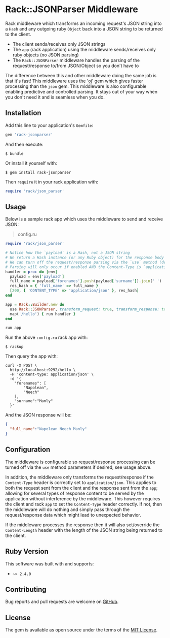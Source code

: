 # Rack::JSONParser Middleware

Rack middleware which transforms an incoming request's JSON string into a `Hash` and any outgoing ruby `Object` back into a JSON string to be returned to the client.

- The client sends/receives only JSON strings
- The `app` (rack application) using the middleware sends/receives only ruby objects (no JSON parsing)
- The `Rack::JSONParser` middleware handles the parsing of the request/response to/from JSON/Object so you don't have to

The difference between this and other middleware doing the same job is that it's fast! This middleware uses the '[oj](https://github.com/ohler55/oj)' gem which gives faster processing than the `json` gem. This middleware is also configurable enabling predictive and controlled parsing. It stays out of your way when you don't need it and is seamless when you do.

## Installation

Add this line to your application's `Gemfile`:

```ruby
gem 'rack-jsonparser'
```

And then execute:

    $ bundle

Or install it yourself with:

    $ gem install rack-jsonparser

Then `require` it in your rack application with:

```ruby
require 'rack/json_parser'
```

## Usage

Below is a sample rack app which uses the middleware to send and receive JSON:

> config.ru

```ruby
require 'rack/json_parser'

# Notice how the `payload` is a Hash, not a JSON string
# We return a Hash instance (or any Ruby object) for the response body
# We can turn off the request/response parsing via the `use` method (defaults to true)
# Parsing will only occur if enabled AND the Content-Type is `application/json`
handler = proc do |env|
  payload = env['payload']
  full_name = payload['forenames'].push(payload['surname']).join(' ')
  res_hash = { 'full_name' => full_name }
  [200, { 'CONTENT_TYPE' => 'application/json' }, res_hash]
end

app = Rack::Builder.new do
  use Rack::JSONParser, transform_request: true, transform_response: true
  map('/hello') { run handler }
end

run app
```

Run the above `config.ru` rack app with:

    $ rackup

Then query the app with:

```shell
curl -X POST \
  http://localhost:9292/hello \
  -H 'content-type: application/json' \
  -d '{
	"forenames": [
		"Napolean",
		"Neech"
	],
	"surname":"Manly"
  }'
```

And the JSON response will be:

```json
{
  "full_name":"Napolean Neech Manly"
}
```

## Configuration

The middleware is configurable so request/response processing can be turned off via the `use` method parameters if desired, see usage above.

In addition, the middleware only transforms the request/response if the `Content-Type` header is correctly set to `application/json`. This applies to both the request sent from the client and the response sent from the `app`; allowing for several types of response content to be served by the application without interference by the middleware. This however requires the client and rack `app` to set the `Content-Type` header correctly. If not, then the middleware will do nothing and simply pass through the request/response data which might lead to unexpected behavior.

If the middleware processes the response then it will also set/override the `Content-Length` header with the length of the JSON string being returned to the client.

## Ruby Version

This software was built with and supports:

- `~> 2.4.0`

## Contributing

Bug reports and pull requests are welcome on [GitHub](https://github.com/michaeltelford/rack_jsonparser).

## License

The gem is available as open source under the terms of the [MIT License](http://opensource.org/licenses/MIT).
